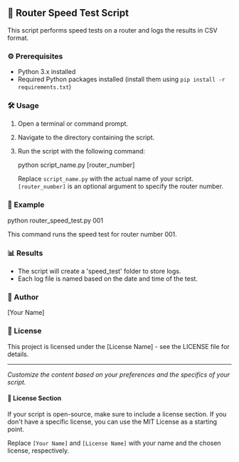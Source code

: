 ## 🚀 Router Speed Test Script

This script performs speed tests on a router and logs the results in CSV format.

### ⚙️ Prerequisites

- Python 3.x installed
- Required Python packages installed (install them using `pip install -r requirements.txt`)

### 🛠️ Usage

1. Open a terminal or command prompt.
2. Navigate to the directory containing the script.
3. Run the script with the following command:

   python script_name.py [router_number]

   Replace `script_name.py` with the actual name of your script. `[router_number]` is an optional argument to specify the router number.

### 📝 Example

python router_speed_test.py 001

This command runs the speed test for router number 001.

### 📊 Results

- The script will create a 'speed_test' folder to store logs.
- Each log file is named based on the date and time of the test.

### 👤 Author

[Your Name]

### 📄 License

This project is licensed under the [License Name] - see the LICENSE file for details.

---

*Customize the content based on your preferences and the specifics of your script.*

#### 🔐 License Section

If your script is open-source, make sure to include a license section. If you don't have a specific license, you can use the MIT License as a starting point.

Replace `[Your Name]` and `[License Name]` with your name and the chosen license, respectively.
